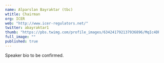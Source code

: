 ```yaml
---
name: Alparslan Bayraktar (tbc)
wtitle: Chairman
org: ICER
web: "http://www.icer-regulators.net/"
twitter: abayraktar1
thumb: "https://pbs.twimg.com/profile_images/634241792137936896/MqIc4DRI_400x400.jpg"
full_image: ""
published: true
---
```



Speaker bio to be confirmed.
